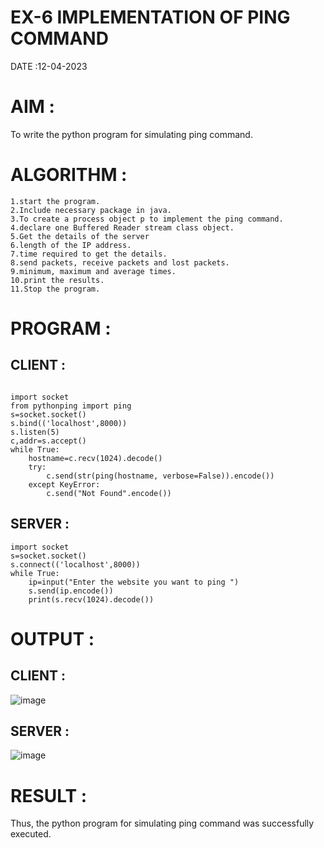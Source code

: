 # EX-6 IMPLEMENTATION OF PING COMMAND
DATE :12-04-2023

# AIM :
To write the python program for simulating ping command.

# ALGORITHM :
```
1.start the program.
2.Include necessary package in java.
3.To create a process object p to implement the ping command.
4.declare one Buffered Reader stream class object.
5.Get the details of the server
6.length of the IP address.
7.time required to get the details.
8.send packets, receive packets and lost packets.
9.minimum, maximum and average times.
10.print the results.
11.Stop the program.
```
# PROGRAM :
## CLIENT :
```

import socket
from pythonping import ping
s=socket.socket()
s.bind(('localhost',8000))
s.listen(5)
c,addr=s.accept()
while True:
    hostname=c.recv(1024).decode()
    try:
        c.send(str(ping(hostname, verbose=False)).encode())
    except KeyError:
        c.send("Not Found".encode())
 ```
## SERVER :
```
import socket
s=socket.socket()
s.connect(('localhost',8000))
while True:
    ip=input("Enter the website you want to ping ")
    s.send(ip.encode())
    print(s.recv(1024).decode())
```
# OUTPUT :
## CLIENT :
![image](https://github.com/harinidq/EX-6/assets/113497680/5817e96c-7c99-4f01-9256-15461947d10e)

## SERVER :
![image](https://github.com/harinidq/EX-6/assets/113497680/8e662942-e217-4124-805d-ade4605954c8)

# RESULT :
Thus, the python program for simulating ping command was successfully executed.
